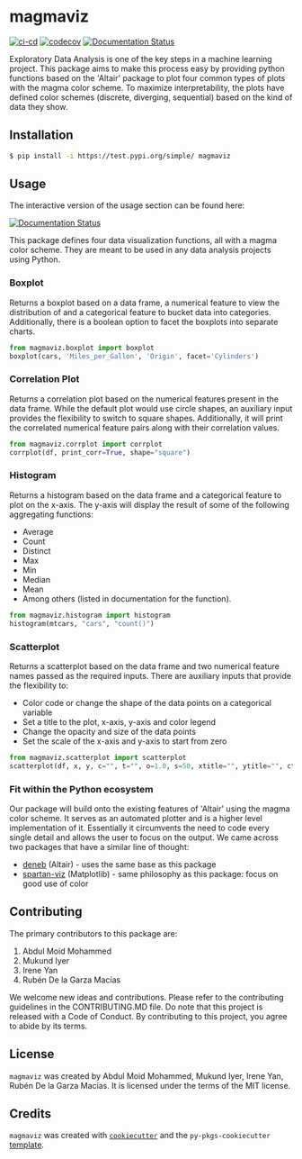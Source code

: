 # magmaviz

[![ci-cd](https://github.com/UBC-MDS/magmaviz/actions/workflows/ci-cd.yml/badge.svg)](https://github.com/UBC-MDS/magmaviz/actions/workflows/ci-cd.yml)
[![codecov](https://codecov.io/gh/UBC-MDS/magmaviz/branch/master/graph/badge.svg?token=x4djzZhNFV)](https://codecov.io/gh/UBC-MDS/magmaviz)
[![Documentation Status](https://readthedocs.org/projects/magmaviz/badge/?version=latest)](https://magmaviz.readthedocs.io/en/latest/?badge=latest)

Exploratory Data Analysis is one of the key steps in a machine learning project. This package aims to make this process easy by providing python functions based on the 'Altair' package to plot four common types of plots with the magma color scheme. To maximize interpretability, the plots have defined color schemes (discrete, diverging, sequential) based on the kind of data they show.

## Installation

```bash
$ pip install -i https://test.pypi.org/simple/ magmaviz
```

## Usage 

The interactive version of the usage section can be found here: 

[![Documentation Status](https://readthedocs.org/projects/magmaviz/badge/?version=latest)](https://magmaviz.readthedocs.io/en/latest/?badge=latest)


This package defines four data visualization functions, all with a magma color scheme. They are meant to be used in any data analysis projects using Python. 

### Boxplot

Returns a boxplot based on a data frame, a numerical feature to view the distribution of and a categorical feature to bucket data into categories. Additionally, there is a boolean option to facet the boxplots into separate charts.

```python
from magmaviz.boxplot import boxplot
boxplot(cars, 'Miles_per_Gallon', 'Origin', facet='Cylinders')
```

### Correlation Plot

Returns a correlation plot based on the numerical features present in the data frame. While the default plot would use circle shapes, an auxiliary input provides the flexibility to switch to square shapes. Additionally, it will print the correlated numerical feature pairs along with their correlation values.

```python
from magmaviz.corrplot import corrplot
corrplot(df, print_corr=True, shape="square")
```

### Histogram

Returns a histogram based on the data frame and a categorical feature to plot on the x-axis. The y-axis will display the result of some of the following aggregating functions:
- Average
- Count
- Distinct
- Max
- Min
- Median
- Mean
- Among others (listed in documentation for the function).

```python
from magmaviz.histogram import histogram
histogram(mtcars, "cars", "count()")
```

### Scatterplot

Returns a scatterplot based on the data frame and two numerical feature names passed as the required inputs. There are auxiliary inputs that provide the flexibility to:
- Color code or change the shape of the data points on a categorical variable
- Set a title to the plot, x-axis, y-axis and color legend
- Change the opacity and size of the data points
- Set the scale of the x-axis and y-axis to start from zero

```python
from magmaviz.scatterplot import scatterplot
scatterplot(df, x, y, c="", t="", o=1.0, s=50, xtitle="", ytitle="", ctitle="", xzero=False, yzero=False, shapes=True)
```

### Fit within the Python ecosystem

Our package will build onto the existing features of 'Altair' using the magma color scheme. It serves as an automated plotter and is a higher level implementation of it. Essentially it circumvents the need to code every single detail and allows the user to focus on the output. We came across two packages that have a similar line of thought:

- [deneb](https://pypi.org/project/deneb/) (Altair) - uses the same base as this package
- [spartan-viz](https://pypi.org/project/spartan-viz/) (Matplotlib) - same philosophy as this package: focus on good use of color


## Contributing

The primary contributors to this package are:

1. Abdul Moid Mohammed
2. Mukund Iyer
3. Irene Yan
4. Rubén De la Garza Macías

We welcome new ideas and contributions. Please refer to the contributing guidelines in the CONTRIBUTING.MD file. Do note that this project is released with a Code of Conduct. By contributing to this project, you agree to abide by its terms.

## License

`magmaviz` was created by Abdul Moid Mohammed, Mukund Iyer, Irene Yan, Rubén De la Garza Macías. It is licensed under the terms of the MIT license.

## Credits

`magmaviz` was created with [`cookiecutter`](https://cookiecutter.readthedocs.io/en/latest/) and the `py-pkgs-cookiecutter` [template](https://github.com/py-pkgs/py-pkgs-cookiecutter).
